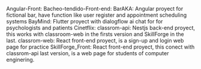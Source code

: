 Angular-Front:
Bacheo-tendido-Front-end:
BarAKA: Angular proyect for fictional bar, have function like user register and appointment scheduling systems
BayMind: Flutter proyect with dialogflow ai chat for for psychologists and patients
Cinetflix: 
classrom-api: Nestjs back-end proyect, this works with classroom-web in the firsts version and SkillForge in the last.
classrom-web: React front-end proyect, is a sign-up and login web page for practice
SkillForge_Front: React front-end proyect, this conect with classrom-api last version, is a web page for students of computer enginering.
